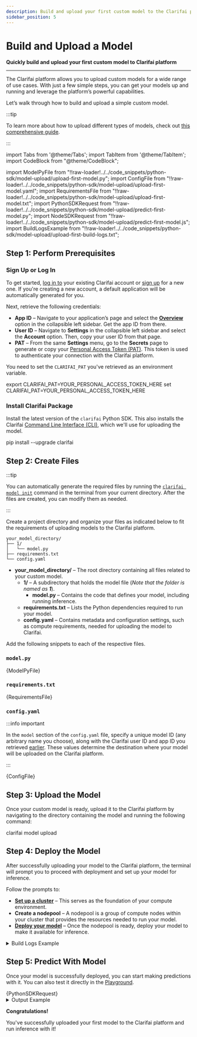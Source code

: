 ```yaml
---
description: Build and upload your first custom model to the Clarifai platform
sidebar_position: 5
---
```


# Build and Upload a Model

**Quickly build and upload your first custom model to Clarifai platform**
<hr />

The Clarifai platform allows you to upload custom models for a wide range of use cases. With just a few simple steps, you can get your models up and running and leverage the platform’s powerful capabilities.

Let’s walk through how to build and upload a simple custom model.

<!--You can test the already uploaded model [here](https://clarifai.com/alfrick/docs-demos/models/my-first-model).-->

:::tip

To learn more about how to upload different types of models, check out [this comprehensive guide](https://docs.clarifai.com/compute/models/upload/). 

:::

import Tabs from '@theme/Tabs';
import TabItem from '@theme/TabItem';
import CodeBlock from "@theme/CodeBlock";

import ModelPyFile from "!!raw-loader!../../code_snippets/python-sdk/model-upload/upload-first-model.py";
import ConfigFile from "!!raw-loader!../../code_snippets/python-sdk/model-upload/upload-first-model.yaml";
import RequirementsFile from "!!raw-loader!../../code_snippets/python-sdk/model-upload/upload-first-model.txt";
import PythonSDKRequest from "!!raw-loader!../../code_snippets/python-sdk/model-upload/predict-first-model.py";
import NodeSDKRequest from "!!raw-loader!../../code_snippets/python-sdk/model-upload/predict-first-model.js";
import BuildLogsExample from "!!raw-loader!../../code_snippets/python-sdk/model-upload/upload-first-build-logs.txt";

## Step 1: Perform Prerequisites

### Sign Up or Log In 

To get started, [log in to](https://clarifai.com/login) your existing Clarifai account or [sign up](https://clarifai.com/signup) for a new one. If you're creating a new account, a default application will be automatically generated for you.

Next, retrieve the following credentials:

- **App ID** – Navigate to your application’s page and select the [**Overview**](https://docs.clarifai.com/create/applications/manage#app-overview) option in the collapsible left sidebar. Get the app ID from there. 
- **User ID** – Navigate to **Settings** in the collapsible left sidebar and select the **Account** option. Then, copy your user ID from that page. 
- **PAT** – From the same **Settings** menu, go to the **Secrets** page to generate or copy your [Personal Access Token (PAT)](https://docs.clarifai.com/control/authentication/pat). This token is used to authenticate your connection with the Clarifai platform.

You need to set the `CLARIFAI_PAT` you've retrieved as an environment variable. 

<Tabs groupId="code">
<TabItem value="bash" label="Unix-Like Systems">
    <CodeBlock className="language-bash">export CLARIFAI_PAT=YOUR_PERSONAL_ACCESS_TOKEN_HERE</CodeBlock>
</TabItem>
<TabItem value="bash2" label="Windows">
    <CodeBlock className="language-bash">set CLARIFAI_PAT=YOUR_PERSONAL_ACCESS_TOKEN_HERE</CodeBlock>
</TabItem>
</Tabs>

### Install Clarifai Package

Install the latest version of the `clarifai` Python SDK. This also installs the Clarifai [Command Line Interface (CLI)](https://docs.clarifai.com/additional-resources/api-overview/cli), which we'll use for uploading the model.

<Tabs groupId="code">
<TabItem value="bash" label="Bash">
    <CodeBlock className="language-bash">pip install --upgrade clarifai</CodeBlock>
</TabItem>
</Tabs>

## Step 2: Create Files

:::tip

You can automatically generate the required files by running the [`clarifai model init`](https://docs.clarifai.com/resources/api-overview/cli#clarifai-model-init) command in the terminal from your current directory. After the files are created, you can modify them as needed.

:::

Create a project directory and organize your files as indicated below to fit the requirements of uploading models to the Clarifai platform. 

```text
your_model_directory/
├── 1/
│   └── model.py
├── requirements.txt
└── config.yaml
```

- **your_model_directory/** – The root directory containing all files related to your custom model.
  - **1/** – A subdirectory that holds the model file (_Note that the folder is named as **1**_).
    - **model.py** – Contains the code that defines your model, including running inference.
  - **requirements.txt** – Lists the Python dependencies required to run your model.
  - **config.yaml** – Contains metadata and configuration settings, such as compute requirements, needed for uploading the model to Clarifai.



Add the following snippets to each of the respective files. 

### `model.py`

<Tabs groupId="code">
<TabItem value="python" label="Python">
    <CodeBlock className="language-python">{ModelPyFile}</CodeBlock>
</TabItem>
</Tabs>

### `requirements.txt`

<Tabs groupId="code">
<TabItem value="text" label="Text">
    <CodeBlock className="language-text">{RequirementsFile}</CodeBlock>
</TabItem>
</Tabs>

### `config.yaml`

:::info important

In the `model` section of the `config.yaml` file, specify a unique model ID (any arbitrary name you choose), along with the Clarifai user ID and app ID you retrieved [earlier](#sign-up-or-log-in). These values determine the destination where your model will be uploaded on the Clarifai platform.

:::

<Tabs groupId="code">
<TabItem value="yaml" label="YAML">
    <CodeBlock className="language-yaml">{ConfigFile}</CodeBlock>
</TabItem>
</Tabs>

## Step 3: Upload the Model

Once your custom model is ready, upload it to the Clarifai platform by navigating to the directory containing the model and running the following command:

<Tabs groupId="code">
<TabItem value="bash" label="CLI">
    <CodeBlock className="language-bash">clarifai model upload</CodeBlock>
</TabItem>
</Tabs>

## Step 4: Deploy the Model

After successfully uploading your model to the Clarifai platform, the terminal will prompt you to proceed with deployment and set up your model for inference.

Follow the prompts to:

* **[Set up a cluster](https://docs.clarifai.com/compute/deployments/clusters-nodepools)** – This serves as the foundation of your compute environment.
* **Create a nodepool** – A nodepool is a group of compute nodes within your cluster that provides the resources needed to run your model.
* **[Deploy your model](https://docs.clarifai.com/compute/deployments/deploy-model)** – Once the nodepool is ready, deploy your model to make it available for inference.

<details>
  <summary>Build Logs Example</summary>
    <CodeBlock className="language-text">{BuildLogsExample}</CodeBlock>
</details>

## Step 5: Predict With Model

Once your model is successfully deployed, you can start making predictions with it. You can also test it directly in the [Playground](https://docs.clarifai.com/getting-started/quickstart-playground).

<Tabs groupId="code">
<TabItem value="python" label="Python">
    <CodeBlock className="language-python">{PythonSDKRequest}</CodeBlock>
</TabItem>
<!--
<TabItem value="node.js" label="Node.js SDK">
    <CodeBlock className="language-javascript">{NodeSDKRequest}</CodeBlock>
</TabItem>
-->
</Tabs>

<details>
  <summary>Output Example</summary>
    <CodeBlock className="language-text">Yes, I uploaded it!  Hello World 0
Yes, I uploaded it!  Hello World 1
Yes, I uploaded it!  Hello World 2
Yes, I uploaded it!  Hello World 3
Yes, I uploaded it!  Hello World 4</CodeBlock>
</details>


**Congratulations!**

You've successfully uploaded your first model to the Clarifai platform and run inference with it!

